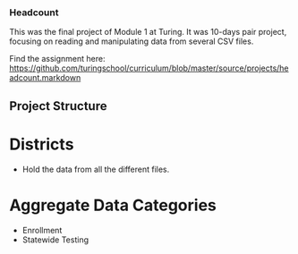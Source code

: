 ### Headcount

This was the final project of Module 1 at Turing.
It was 10-days pair project, focusing on reading and manipulating data from several CSV files.

Find the assignment here: https://github.com/turingschool/curriculum/blob/master/source/projects/headcount.markdown


## Project Structure

# Districts
* Hold the data from all the different files.


# Aggregate Data Categories
* Enrollment
* Statewide Testing
